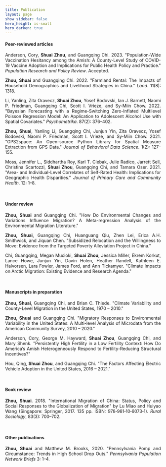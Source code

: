 ```yaml
---
title: Publication
layout: page
show_sidebar: false
hero_height: is-small
hero_darken: true
---
```


<!-- **\* indicates first author** -->
<!-- <i>\* indicates first author</i> -->
<!-- \* indicates first author -->

#### Peer-reviewed articles

<!-- This line makes sure the STATA icon for land rental paper will render -->
<!-- See doc here: https://icon-sets.iconify.design/vscode-icons/file-type-stata/ -->
<script src="https://code.iconify.design/iconify-icon/1.0.0-beta.3/iconify-icon.min.js"></script>

<!-- This line makes sure the Altmetric badges show on the website -->
<!-- See doc here: https://api.altmetric.com/embeds.html -->
<script type='text/javascript' src='https://d1bxh8uas1mnw7.cloudfront.net/assets/embed.js'></script>

<!-- See how to use Dimensions Badges: https://badge.dimensions.ai/ -->

<p align="justify">
	Anderson, Cory, <b>Shuai Zhou</b>, and Guangqing Chi. 2023. "Population-Wide Vaccination Hesitancy among the Amish: A County-Level Study of COVID-19 Vaccine Adoption and Implications for Public Health Policy and Practice." <i>Population Research and Policy Review</i>. Accepted.
</p>
<!-- <div data-badge-popover="right" data-badge-type="donut" data-doi="XXX" class="altmetric-embed"></div> -->

<p align="justify">
	<b>Zhou, Shuai</b> and Guangqing Chi. 2022. "Farmland Rental: The Impacts of Household Demographics and Livelihood Strategies in China." <i>Land</i>. 11(8): 1318. &nbsp;
	<a href="https://www.mdpi.com/2073-445X/11/8/1318" target="_blank" rel="noopener"><i class="far fa-file-pdf"></i></a> &nbsp;
	<a href="/downloads/codes/LandRental.zip" target="_blank" rel="noopener"><iconify-icon icon="vscode-icons:file-type-stata"></iconify-icon></a>
	<span class="__dimensions_badge_embed__" data-doi="10.3390/land11081318" data-style="small_circle"></span><script async src="https://badge.dimensions.ai/badge.js" charset="utf-8"></script>
</p>
<!-- <div data-badge-popover="right" data-badge-type="donut" data-doi="10.3390/land11081318" class="altmetric-embed"></div> -->

<p align="justify">
	Li, Yanling, Zita Oravecz, <b>Shuai Zhou</b>, Yosef Bodovski, Ian J. Barnett, Naomi P. Friedman, Guangqing Chi, Scott I. Vrieze, and Sy-Miin Chow. 2022. "Bayesian Forecasting with a Regime-Switching Zero-Inflated Multilevel Poisson Regression Model: An Application to Adolescent Alcohol Use with Spatial Covariates." <i>Psychometrika</i>. 87(2): 376–402. &nbsp;
	<a href="https://link.springer.com/article/10.1007%2Fs11336-021-09831-9" target="_blank" rel="noopener"><i class="far fa-file-pdf"></i></a>
	<span class="__dimensions_badge_embed__" data-doi="10.1007/s11336-021-09831-9" data-style="small_circle"></span><script async src="https://badge.dimensions.ai/badge.js" charset="utf-8"></script>
</p>
<!-- <div data-badge-popover="right" data-badge-type="donut" data-doi="10.1007/s11336-021-09831-9" class="altmetric-embed"></div> -->

<p align="justify">
	<b>Zhou, Shuai</b>, Yanling Li, Guangqing Chi, Junjun Yin, Zita Oravecz, Yosef Bodovski, Naomi P. Friedman, Scott I. Vrieze, and Sy-Miin Chow. 2021. "GPS2space: An Open-source Python Library for Spatial Measure Extraction from GPS Data."  <i>Journal of Behavioral Data Science</i>. 1(2): 127–155. &nbsp;
	<a href="/downloads/pubs/2021GPS2space.pdf" target="_blank" rel="noopener"><i class="far fa-file-pdf"></i></a> &nbsp;
	<a href="/downloads/codes/2021GPS2space.pdf" target="_blank" rel="noopener"><i class="fab fa-python"></i></a> &nbsp;
	<a href="https://github.com/shuai-zhou/gps2space" target="_blank" rel="noopener"><i class="fab fa-github"></i></a>
	<span class="__dimensions_badge_embed__" data-doi="10.35566/jbds/v1n2/p5" data-style="small_circle"></span><script async src="https://badge.dimensions.ai/badge.js" charset="utf-8"></script>
</p>
<!-- <div data-badge-popover="right" data-badge-type="donut" data-doi="10.35566/jbds/v1n2/p5" class="altmetric-embed"></div> -->

<p align="justify">
	Moss, Jennifer L., Siddhartha Roy, Karl T. Clebak, Julie Radico, Jarrett Sell, Christina Scartozzi, <b>Shuai Zhou</b>, Guangqing Chi, and Tamara Oser. 2021. "Area- and Individual-Level Correlates of Self-Rated Health: Implications for Geographic Health Disparities." <i>Journal of Primary Care and Community Health</i>. 12: 1–8. &nbsp;
	<a href="/downloads/pubs/2021Self_Rated Health.pdf" target="_blank" rel="noopener"><i class="far fa-file-pdf"></i></a>
	<span class="__dimensions_badge_embed__" data-doi="10.1177/21501327211039715" data-style="small_circle"></span><script async src="https://badge.dimensions.ai/badge.js" charset="utf-8"></script>
</p>
<!-- <div data-badge-popover="right" data-badge-type="donut" data-doi="10.1177/21501327211039715" class="altmetric-embed"></div> -->
<br>

#### Under review

<p align="justify">
	<b>Zhou, Shuai</b> and Guangqing Chi. "How Do Environmental Changes and Variations Influence Migration? A Meta-regression Analysis of the Environmental Migration Literature."
</p>

<p align="justify">
	<b>Zhou, Shuai</b>, Guangqing Chi, Huanguang Qiu, Zhen Lei, Erica A.H. Smithwick, and Jiquan Chen. "Subsidized Relocation and the Willingness to Move: Evidence from the Targeted Poverty Alleviation Project in China."
</p>

<p align="justify">
	Chi, Guangqing, Megan Mucioki, <b>Shuai Zhou</b>, Jessica Miller, Ekrem Korkut, Lance Howe, Junjun Yin, Davin Holen, Heather Randell, Kathleen E. Halvorsen, Lara Fowler, James Ford, and Ann Tickamyer. "Climate Impacts on Arctic Migration: Existing Evidence and Research Agenda."
</p>
<br>

#### Manuscripts in preparation

<p align="justify">
	<b>Zhou, Shuai</b>, Guangqing Chi, and Brian C. Thiede. "Climate Variability and County-Level Migration in the United States, 1970 – 2010."
</p>

<p align="justify">
	<b>Zhou, Shuai</b> and Guangqing Chi. "Migratory Responses to Environmental Variability in the United States: A Multi-level Analysis of Microdata from the American Community Survey, 2010 – 2020."
</p>

<p align="justify">
	Anderson, Cory, George M. Hayward, <b>Shuai Zhou</b>, Guangqing Chi, and Mary Shenk. "Persistently High Fertility in a Low Fertility Context: How Do America’s Amish Heterogeneously Respond to Fertility-Reducing Structural Incentives?"
</p>

<p align="justify">
	Hou, Qing, <b>Shuai Zhou</b>, and Guangqing Chi. "The Factors Affecting Electric Vehicle Adoption in the United States, 2016 – 2021."
</p>
<br>

#### Book review

<p align="justify">
	<b>Zhou, Shuai</b>. 2018. "International Migration of China: Status, Policy and Social Responses to the Globalization of Migration" by Lu Miao and Huiyao Wang (Singapore: Springer, 2017. 135 pp. ISBN: 978‐981‐10‐6073‐1). <i>Rural Sociology</i>, 83(3): 700–702. &nbsp;
	<a href="/downloads/pubs/2018JR_InternationalMig.pdf" target="_blank" rel="noopener"><i class="far fa-file-pdf"></i></a>
	<span class="__dimensions_badge_embed__" data-doi="10.1111/ruso.12246" data-style="small_circle"></span><script async src="https://badge.dimensions.ai/badge.js" charset="utf-8"></script>
</p>
<!-- <div data-badge-popover="right" data-badge-type="donut" data-doi="10.1111/ruso.12246" class="altmetric-embed"></div> -->
<br>

#### Other publications

<p align="justify">
	<b>Zhou, Shuai</b> and Matthew M. Brooks, 2020. "Pennsylvania Pomp and Circumstance: Trends in High School Drop Outs." <i>Pennsylvania Population Network Briefs</i> 3: 1–4. &nbsp;
	<a href="/downloads/pubs/2020PB_PennDropout.pdf" target="_blank" rel="noopener"><i class="far fa-file-pdf"></i></a>
</p>
<br>

